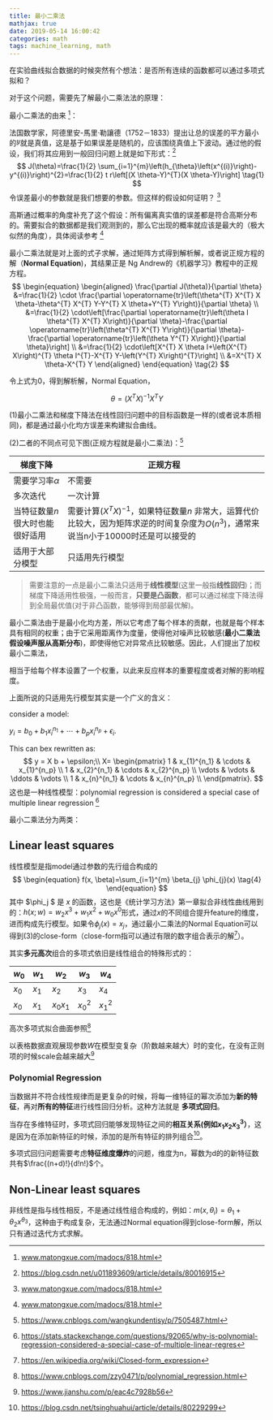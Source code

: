 ```yaml
---
title: 最小二乘法
mathjax: true
date: 2019-05-14 16:00:42
categories: math
tags: machine_learning, math
---
```


在实验曲线拟合数据的时候突然有个想法：是否所有连续的函数都可以通过多项式拟和？

对于这个问题，需要先了解最小二乘法法的原理：

最小二乘法的由来 [^1 ]：

法国数学家，阿德里安-馬里·勒讓德（1752－1833）提出让总的误差的平方最小的![y](data:image/svg+xml;utf8,%3Csvg%20xmlns%3Axlink%3D%22http%3A%2F%2Fwww.w3.org%2F1999%2Fxlink%22%20class%3D%22mjx-svg-math%22%20width%3D%221.155ex%22%20height%3D%222.009ex%22%20style%3D%22font-size%3A14px%3Bvertical-align%3A%20-0.671ex%3B%22%20viewBox%3D%220%20-576.1%20497.5%20865.1%22%20role%3D%22img%22%20focusable%3D%22false%22%20xmlns%3D%22http%3A%2F%2Fwww.w3.org%2F2000%2Fsvg%22%20aria-labelledby%3D%22MathJax-SVG-1-Title%22%3E%0A%3Ctitle%20id%3D%22MathJax-SVG-1-Title%22%3Ey%3C%2Ftitle%3E%0A%3Cdefs%20aria-hidden%3D%22true%22%3E%0A%3Cpath%20stroke-width%3D%221%22%20id%3D%22E1-MJMATHI-79%22%20d%3D%22M21%20287Q21%20301%2036%20335T84%20406T158%20442Q199%20442%20224%20419T250%20355Q248%20336%20247%20334Q247%20331%20231%20288T198%20191T182%20105Q182%2062%20196%2045T238%2027Q261%2027%20281%2038T312%2061T339%2094Q339%2095%20344%20114T358%20173T377%20247Q415%20397%20419%20404Q432%20431%20462%20431Q475%20431%20483%20424T494%20412T496%20403Q496%20390%20447%20193T391%20-23Q363%20-106%20294%20-155T156%20-205Q111%20-205%2077%20-183T43%20-117Q43%20-95%2050%20-80T69%20-58T89%20-48T106%20-45Q150%20-45%20150%20-87Q150%20-107%20138%20-122T115%20-142T102%20-147L99%20-148Q101%20-153%20118%20-160T152%20-167H160Q177%20-167%20186%20-165Q219%20-156%20247%20-127T290%20-65T313%20-9T321%2021L315%2017Q309%2013%20296%206T270%20-6Q250%20-11%20231%20-11Q185%20-11%20150%2011T104%2082Q103%2089%20103%20113Q103%20170%20138%20262T173%20379Q173%20380%20173%20381Q173%20390%20173%20393T169%20400T158%20404H154Q131%20404%20112%20385T82%20344T65%20302T57%20280Q55%20278%2041%20278H27Q21%20284%2021%20287Z%22%3E%3C%2Fpath%3E%0A%3C%2Fdefs%3E%0A%3Cg%20stroke%3D%22currentColor%22%20fill%3D%22currentColor%22%20stroke-width%3D%220%22%20transform%3D%22matrix(1%200%200%20-1%200%200)%22%20aria-hidden%3D%22true%22%3E%0A%3Cg%20class%3D%22mjx-svg-mrow%22%3E%0A%3Cg%20class%3D%22mjx-svg-mi%22%3E%0A%20%3Cuse%20xlink%3Ahref%3D%22%23E1-MJMATHI-79%22%3E%3C%2Fuse%3E%0A%3C%2Fg%3E%0A%3C%2Fg%3E%0A%3C%2Fg%3E%0A%3C%2Fsvg%3E)就是真值，这是基于如果误差是随机的，应该围绕真值上下波动。通过他的假设，我们将其应用到一般回归问题上就是如下形式：[^2 ]
$$
J(\theta)=\frac{1}{2} \sum_{i=1}^{m}\left(h_{\theta}\left(x^{(i)}\right)-y^{(i)}\right)^{2}=\frac{1}{2} t r\left[(X \theta-Y)^{T}(X \theta-Y)\right] \tag{1}
$$
令误差最小的参数就是我们想要的参数。但这样的假设如何证明？ [^1 ]

高斯通过概率的角度补充了这个假设：所有偏离真实值的误差都是符合高斯分布的。需要拟合的数据都是我们观测到的，那么它出现的概率就应该是最大的（极大似然的角度），具体阅读参考 [^1 ]

最小二乘法就是对上面的式子求解，通过矩阵方式得到解析解，或者说正规方程的解（**Normal Equation**)，其结果正是 Ng Andrew的《机器学习》教程中的正规方程。
$$
\begin{equation}
\begin{aligned} \frac{\partial J(\theta)}{\partial \theta} &=\frac{1}{2} \cdot \frac{\partial \operatorname{tr}\left(\theta^{T} X^{T} X \theta-\theta^{T} X^{T} Y-Y^{T} X \theta+Y^{T} Y\right)}{\partial \theta} \\ &=\frac{1}{2} \cdot\left[\frac{\partial \operatorname{tr}\left(\theta I \theta^{T} X^{T} X\right)}{\partial \theta}-\frac{\partial \operatorname{tr}\left(\theta^{T} X^{T} Y\right)}{\partial \theta}-\frac{\partial \operatorname{tr}\left(\theta Y^{T} X\right)}{\partial \theta}\right] \\ &=\frac{1}{2} \cdot\left[X^{T} X \theta I+\left(X^{T} X\right)^{T} \theta I^{T}-X^{T} Y-\left(Y^{T} X\right)^{T}\right] \\ &=X^{T} X \theta-X^{T} Y \end{aligned}
\end{equation} \tag{2}
$$

令上式为0，得到解析解，Normal Equation，

$$
\theta= {\left( {{X^T}X} \right)^{ - 1}}{X^T}Y \tag{3}
$$

(1)最小二乘法和梯度下降法在线性回归问题中的目标函数是一样的(或者说本质相同)，都是通过最小化均方误差来构建拟合曲线。

(2)二者的不同点可见下图(正规方程就是最小二乘法)：[^3 ]

| 梯度下降                         | 正规方程                                                     |
| -------------------------------- | ------------------------------------------------------------ |
| 需要学习率$\alpha$               | 不需要                                                       |
| 多次迭代                         | 一次计算                                                     |
| 当特征数量$n$ 很大时也能很好适用 | 需要计算$(X^TX)^{-1}$，如果特征数量$n$ 非常大，运算代价比较大，因为矩阵求逆的时间复杂度为$O(n^3)$，通常来说当n小于10000时还是可以接受的 |
| 适用于大部分模型                 | 只适用先行模型                                               |

> 需要注意的一点是最小二乘法只适用于**线性模型**(这里一般指**线性回归**)；而梯度下降适用性极强，一般而言，**只要是凸函数**，都可以通过梯度下降法得到全局最优值(对于非凸函数，能够得到局部最优解)。

最小二乘法由于是最小化均方差，所以它考虑了每个样本的贡献，也就是每个样本具有相同的权重；由于它采用距离作为度量，使得他对噪声比较敏感(**最小二乘法假设噪声服从高斯分布**)，即使得他它对异常点比较敏感。因此，人们提出了加权最小二乘法，

相当于给每个样本设置了一个权重，以此来反应样本的重要程度或者对解的影响程度。

上面所说的只适用先行模型其实是一个广义的含义：

consider a model:

$y_i = b_0+b_1 x^{n_1}_i + \cdots+ b_px^{n_p}_i + \epsilon_i.$

This can bex rewritten as:
$$
y = 
X b + \epsilon;\\
X= \begin{pmatrix}
  1 & x_{1}^{n_1} & \cdots & x_{1}^{n_p} \\
  1 & x_{2}^{n_1} & \cdots & x_{2}^{n_p} \\
  \vdots  & \vdots  & \ddots & \vdots  \\
  1 & x_{n}^{n_1} & \cdots & x_{n}^{n_p} \\
 \end{pmatrix}.
$$
这也是一种线性模型：polynomial regression is considered a special case of multiple linear regression [^4 ]

最小二乘法分为两类：

## Linear least squares
线性模型是指model通过参数的先行组合构成的
$$
\begin{equation}
f(x, \beta)=\sum_{i=1}^{m} \beta_{j} \phi_{j}(x) \tag{4}
\end{equation}
$$
其中 $\phi_j $ 是 $x$ 的函数，这也是《统计学习方法》第一章拟合非线性曲线用到的：$h(x;w) = w_2x^3 + w_1x^2+w_0x^0$形式，通过$x$的不同组合提升feature的维度，进而构成先行模型。如果令$\phi _j(x) = x_j$，通过最小二乘法的Normal Equation可以得到(3)的close-form（close-form指可以通过有限的数字组合表示的解[^5]）。

其实**多元高次**组合的多项式依旧是线性组合的特殊形式的：

| $w_0$ | $w_1$ | $w_2$ | $w_3$| $w_4$ |
| ----- | ----- | ----- | ---- | ---- |
| $x_0$ | $x_1$ | $x_2$ |$x_3$ | $x_4$|
| $x_0$ | $x_1$ | $x_0 x_1$ |$x_0^2$ | $x_1^2$|

高次多项式拟合曲面参照[^6]

以表格数据直观展现参数$W$在模型变复杂（阶数越来越大）时的变化，在没有正则项的时候scale会越来越大[^7]

### Polynomial Regression

当数据并不符合线性规律而是更复杂的时候，将每一维特征的幂次添加为**新的特征**，再对**所有的特征**进行线性回归分析。这种方法就是 **多项式回归**。

当存在多维特征时，多项式回归能够发现特征之间的**相互关系(例如$x_1x_2x_3^3$）**，这是因为在添加新特征的时候，添加的是所有特征的排列组合[^8]。

多项式回归问题需要考虑**特征维度爆炸**的问题，维度为n，幂数为d的的新特征数共有$\frac{(n+d)!}{d!n!}$个。

## Non-Linear least squares

非线性是指与线性相反，不是通过线性组合构成的，例如：$m(x,\theta_i) = \theta_1 + \theta_2x^{\theta_3}$，这种由于构成复杂，无法通过Normal equation得到close-form解，所以只有通过迭代方式求解。



[^1 ]:www.matongxue.com/madocs/818.html

[^2 ]:<https://blog.csdn.net/u011893609/article/details/80016915>
[^3 ]: <https://www.cnblogs.com/wangkundentisy/p/7505487.html>
[^4 ]: <https://stats.stackexchange.com/questions/92065/why-is-polynomial-regression-considered-a-special-case-of-multiple-linear-regres> 
[^5]: <https://en.wikipedia.org/wiki/Closed-form_expression>
[^6]: <https://www.cnblogs.com/zzy0471/p/polynomial_regression.html>
[^7]: https://www.jianshu.com/p/eac4c7928b56
[^8]: <https://blog.csdn.net/tsinghuahui/article/details/80229299>
